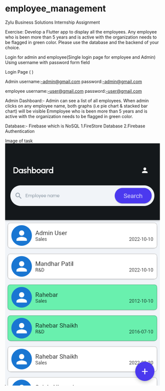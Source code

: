 # employee_management
 Zylu Business Solutions Internship Assignment
 
 Exercise: Develop a Flutter app to display all the employees. Any employee who is been more than 5 years and is active with the organization needs to be flagged in    green color. Please use the database and the backend of your choice.

 Login for admin and employee(Single login page for employee and Admin)
 Using username with password form field
 
 Login Page ( )
 
 Admin username:-admin@gmail.com
 password:-admin@gmail.com
 
 employee username:-user@gmail.com
 password:-user@gmail.com
 
 Admin Dashboard:- Admin can see a list of all employees. When admin clicks on any employee name, both graphs (i.e pie chart & stacked bar chart) will be visible
 Emmployee who is been more than 5 years and is active with the organization needs to be flagged in green color.
 
 Database:- Firebase which is NoSQL
 1.FireStore Database
 2.Firebase Authentication
 
 Image of task 
 ![alt text](https://github.com/devrahii/employee_management/blob/main/assets/images/Screenshot%202023-01-24%20200111.png)
